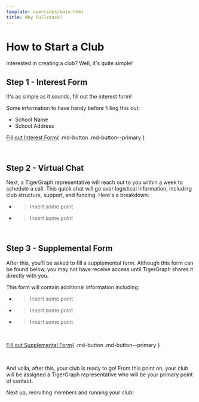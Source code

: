 ```yaml
---
template: overrides/main.html
title: Why Fullstack?
---
```


# How to Start a Club   

Interested in creating a club? Well, it's quite simple!

## **Step 1 - Interest Form**

It's as simple as it sounds, fill out the interest form!

Some information to have handy before filling this out:

* School Name
* School Address

[Fill out Interest Form](https://docs.google.com/forms/d/e/1FAIpQLSdDmFba1iYK3Q6zJ7dRtWxkIsO5ggI9LsLz7Gl39t7lqJF-HA/viewform?usp=sf_link){ .md-button .md-button--primary }

&nbsp; &nbsp;

## **Step 2 - Virtual Chat**

Next, a TigerGraph representative will reach out to you within a week to schedule a call. This
quick chat will go over logistical information, including club structure, support,
and funding. Here's a breakdown:

* > Insert some point
* > Insert some point

&nbsp; &nbsp;

## **Step 3 - Supplemental Form**

After this, you'll be asked to fill a supplemental form. Although this form can be found below,
you may not have receive access until TigerGraph shares it directly with you.

This form will contain additional information including:

* > Insert some point
* > Insert some point
* > Insert some point

&nbsp; &nbsp;

[Fill out Supplemental Form](https://docs.google.com/forms/d/e/1FAIpQLSdDmFba1iYK3Q6zJ7dRtWxkIsO5ggI9LsLz7Gl39t7lqJF-HA/viewform?usp=sf_link){ .md-button .md-button--primary }

&nbsp; &nbsp;

And voila, after this, your club is ready to go! From this point on, your club
will be assigned a TigerGraph representative who will be your primary point of
contact.

Next up, recruiting members and running your club!

&nbsp; &nbsp;
